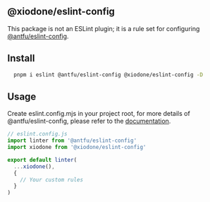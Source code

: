 <h2>@xiodone/eslint-config</h2>

This package is not an ESLint plugin; it is a rule set for configuring [@antfu/eslint-config](https://github.com/antfu/eslint-config).

## Install

```bash
  pnpm i eslint @antfu/eslint-config @xiodone/eslint-config -D
```

## Usage

Create eslint.config.mjs in your project root, for more details of @antfu/eslint-config, please refer to the [documentation](https://github.com/antfu/eslint-config/blob/main/README.md).

```ts
// eslint.config.js
import linter from '@antfu/eslint-config'
import xiodone from '@xiodone/eslint-config'

export default linter(
  ...xiodone(),
  {
    // Your custom rules
  }
)
```
